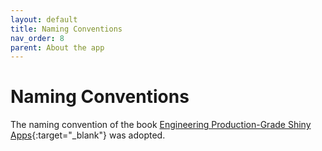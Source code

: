 ```yaml
---
layout: default
title: Naming Conventions
nav_order: 8
parent: About the app
---
```

# Naming Conventions
The naming convention of the book [Engineering Production-Grade Shiny Apps](https://engineering-shiny.org/structure.html#conventions-matter){:target="_blank"} was adopted.


